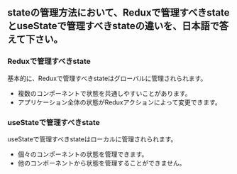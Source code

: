 ## stateの管理方法において、Reduxで管理すべきstateとuseStateで管理すべきstateの違いを、日本語で答えて下さい。

### Reduxで管理すべきstate
基本的に、Reduxで管理すべきstateはグローバルに管理されられます。
- 複数のコンポーネントで状態を共通しやすいことがあります。
- アプリケーション全体の状態がReduxアクションによって変更できます。
### useStateで管理すべきstate
useStateで管理すべきstateはローカルに管理されられます。
- 個々のコンポーネントの状態を管理できます。
- 他のコンポーネントから状態を管理することができません。